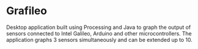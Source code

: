 Grafileo
========

Desktop application built using Processing and Java to graph the output of sensors connected to Intel
Galileo, Arduino and other microcontrollers. The application graphs 3 sensors simultaneously and can be extended up to 10.
